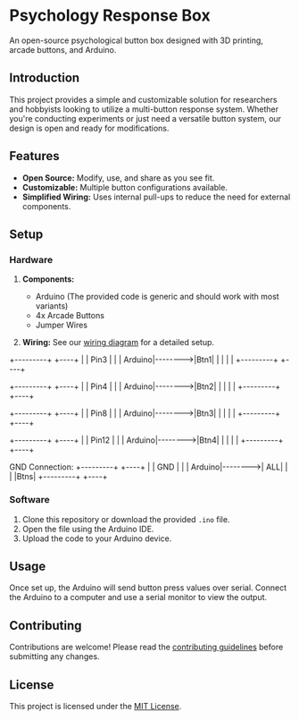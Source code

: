 # Psychology Response Box

An open-source psychological button box designed with 3D printing, arcade buttons, and Arduino. 

## Introduction

This project provides a simple and customizable solution for researchers and hobbyists looking to utilize a multi-button response system. Whether you're conducting experiments or just need a versatile button system, our design is open and ready for modifications.

## Features

- **Open Source:** Modify, use, and share as you see fit.
- **Customizable:** Multiple button configurations available.
- **Simplified Wiring:** Uses internal pull-ups to reduce the need for external components.

## Setup

### Hardware

1. **Components:**
   - Arduino (The provided code is generic and should work with most variants)
   - 4x Arcade Buttons
   - Jumper Wires

2. **Wiring:** See our [wiring diagram](link-to-wiring-diagram.png) for a detailed setup.
   
  +---------+         +----+
  |         |   Pin3  |    |
  |  Arduino|-------->|Btn1|
  |         |         |    |
  +---------+         +----+
  
  +---------+         +----+
  |         |   Pin4  |    |
  |  Arduino|-------->|Btn2|
  |         |         |    |
  +---------+         +----+
  
  +---------+         +----+
  |         |   Pin8  |    |
  |  Arduino|-------->|Btn3|
  |         |         |    |
  +---------+         +----+
  
  +---------+         +----+
  |         |  Pin12  |    |
  |  Arduino|-------->|Btn4|
  |         |         |    |
  +---------+         +----+
  
GND Connection:
  +---------+         +----+
  |         |   GND   |    |
  |  Arduino|-------->| ALL|
  |         |         |Btns|
  +---------+         +----+

### Software

1. Clone this repository or download the provided `.ino` file.
2. Open the file using the Arduino IDE.
3. Upload the code to your Arduino device.

## Usage

Once set up, the Arduino will send button press values over serial. Connect the Arduino to a computer and use a serial monitor to view the output.

## Contributing

Contributions are welcome! Please read the [contributing guidelines](link-to-contributing.md) before submitting any changes.

## License

This project is licensed under the [MIT License](LICENSE).
